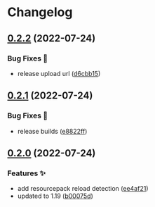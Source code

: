 # Changelog

## [0.2.2](https://github.com/sekwah41/SekCDevTools/compare/v0.2.1...v0.2.2) (2022-07-24)


### Bug Fixes 🐛

* release upload url ([d6cbb15](https://github.com/sekwah41/SekCDevTools/commit/d6cbb15f86cae947f8c1e63995d8f7cb5e400b70))

## [0.2.1](https://github.com/sekwah41/SekCDevTools/compare/v0.2.0...v0.2.1) (2022-07-24)


### Bug Fixes 🐛

* release builds ([e8822ff](https://github.com/sekwah41/SekCDevTools/commit/e8822ff9b785b24c6279057d81c0a901a840703c))

## [0.2.0](https://github.com/sekwah41/SekCDevTools/compare/v0.1.1...v0.2.0) (2022-07-24)


### Features ✨

* add resourcepack reload detection ([ee4af21](https://github.com/sekwah41/SekCDevTools/commit/ee4af21e69db4075f5a846db3c7d209681c9cfe6))
* updated to 1.19 ([b00075d](https://github.com/sekwah41/SekCDevTools/commit/b00075d1cf0d4e6e95c68445df934c7a2beb6ecc))
